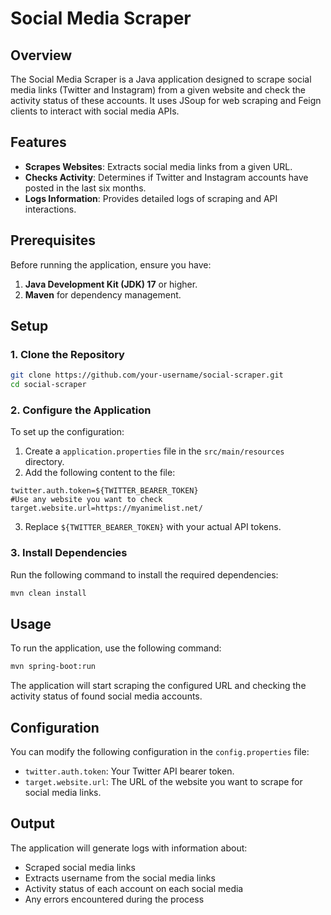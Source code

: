 # Social Media Scraper

## Overview

The Social Media Scraper is a Java application designed to scrape social media links (Twitter and Instagram) from a given website and check the activity status of these accounts. It uses JSoup for web scraping and Feign clients to interact with social media APIs.

## Features

- **Scrapes Websites**: Extracts social media links from a given URL.
- **Checks Activity**: Determines if Twitter and Instagram accounts have posted in the last six months.
- **Logs Information**: Provides detailed logs of scraping and API interactions.

## Prerequisites

Before running the application, ensure you have:

1. **Java Development Kit (JDK) 17** or higher.
2. **Maven** for dependency management.

## Setup

### 1. Clone the Repository

```bash
git clone https://github.com/your-username/social-scraper.git
cd social-scraper
```

### 2. Configure the Application

To set up the configuration:

1. Create a `application.properties` file in the `src/main/resources` directory.
2. Add the following content to the file:

```properties
twitter.auth.token=${TWITTER_BEARER_TOKEN}
#Use any website you want to check
target.website.url=https://myanimelist.net/

```

3. Replace `${TWITTER_BEARER_TOKEN}` with your actual API tokens.

### 3. Install Dependencies

Run the following command to install the required dependencies:

```bash
mvn clean install
```

## Usage

To run the application, use the following command:

```bash
mvn spring-boot:run
```

The application will start scraping the configured URL and checking the activity status of found social media accounts.

## Configuration

You can modify the following configuration in the `config.properties` file:

- `twitter.auth.token`: Your Twitter API bearer token.
- `target.website.url`: The URL of the website you want to scrape for social media links.

## Output

The application will generate logs with information about:

- Scraped social media links
- Extracts username from the social media links
- Activity status of each account on each social media
- Any errors encountered during the process

